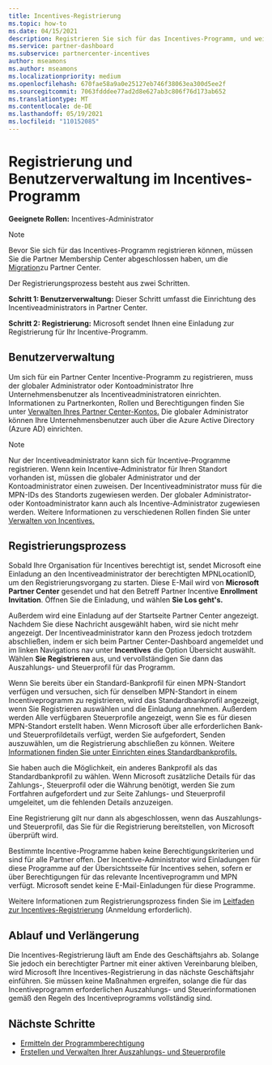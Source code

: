 ```yaml
---
title: Incentives-Registrierung
ms.topic: how-to
ms.date: 04/15/2021
description: Registrieren Sie sich für das Incentives-Programm, und weisen Sie die erforderlichen Rollen für die Benutzerverwaltung zu. In diesem Artikel wird der Registrierungsprozess beschrieben.
ms.service: partner-dashboard
ms.subservice: partnercenter-incentives
author: mseamons
ms.author: mseamons
ms.localizationpriority: medium
ms.openlocfilehash: 670fae58a9a0e25127eb746f38063ea300d5ee2f
ms.sourcegitcommit: 7063fdddee77ad2d8e627ab3c806f76d173ab652
ms.translationtype: MT
ms.contentlocale: de-DE
ms.lasthandoff: 05/19/2021
ms.locfileid: "110152085"
---
```

# <a name="enrollment-and-user-management-in-the-incentives-program"></a>Registrierung und Benutzerverwaltung im Incentives-Programm

**Geeignete Rollen:** Incentives-Administrator

>[!NOTE]
>Bevor Sie sich für das Incentives-Programm registrieren können, müssen Sie die Partner Membership Center abgeschlossen haben, um die [Migration](prepare-pmc-pc-migration.md)zu Partner Center.

Der Registrierungsprozess besteht aus zwei Schritten.

**Schritt 1: Benutzerverwaltung:** Dieser Schritt umfasst die Einrichtung des Incentiveadministrators in Partner Center.

**Schritt 2: Registrierung:** Microsoft sendet Ihnen eine Einladung zur Registrierung für Ihr Incentive-Programm.

## <a name="user-management"></a>Benutzerverwaltung

Um sich für ein Partner Center Incentive-Programm zu registrieren, muss der globaler Administrator oder Kontoadministrator Ihre Unternehmensbenutzer als Incentiveadministratoren einrichten. Informationen zu Partnerkonten, Rollen und Berechtigungen finden Sie unter [Verwalten Ihres Partner Center-Kontos.](partner-center-account-setup.md) Die globaler Administrator können Ihre Unternehmensbenutzer auch über die Azure Active Directory (Azure AD) einrichten.

>[!NOTE]
>Nur der Incentiveadministrator kann sich für Incentive-Programme registrieren. Wenn kein Incentive-Administrator für Ihren Standort vorhanden ist, müssen die globaler Administrator und der Kontoadministrator einen zuweisen. Der Incentiveadministrator muss für die MPN-IDs des Standorts zugewiesen werden. Der globaler Administrator- oder Kontoadministrator kann auch als Incentive-Administrator zugewiesen werden. Weitere Informationen zu verschiedenen Rollen finden Sie unter [Verwalten von Incentives.](permissions-overview.md#manage-incentives)

## <a name="enrollment-process"></a>Registrierungsprozess

Sobald Ihre Organisation für Incentives berechtigt ist, sendet Microsoft eine Einladung an den Incentiveadministrator der berechtigten MPNLocationID, um den Registrierungsvorgang zu starten. Diese E-Mail wird von **Microsoft Partner Center** gesendet und hat den Betreff Partner Incentive **Enrollment Invitation**. Öffnen Sie die Einladung, und wählen **Sie Los geht's.**

Außerdem wird eine Einladung auf der Startseite Partner Center angezeigt. Nachdem Sie diese Nachricht ausgewählt haben, wird sie nicht mehr angezeigt. Der Incentiveadministrator kann den Prozess jedoch trotzdem abschließen, indem  er sich beim Partner Center-Dashboard angemeldet und im linken Navigations nav unter **Incentives** die Option Übersicht auswählt. [](https://partner.microsoft.com/dashboard/) Wählen **Sie Registrieren** aus, und vervollständigen Sie dann das Auszahlungs- und Steuerprofil für das Programm.

Wenn Sie bereits über ein Standard-Bankprofil für einen MPN-Standort verfügen und versuchen, sich für  denselben MPN-Standort in einem Incentiveprogramm zu registrieren, wird das Standardbankprofil angezeigt, wenn Sie Registrieren auswählen und die Einladung annehmen. Außerdem werden Alle verfügbaren Steuerprofile angezeigt, wenn Sie es für diesen MPN-Standort erstellt haben. Wenn Microsoft über alle erforderlichen Bank- und Steuerprofildetails verfügt, werden Sie aufgefordert, Senden auszuwählen, um die Registrierung abschließen zu können.  Weitere [Informationen finden Sie unter Einrichten eines Standardbankprofils.](incentives-create-and-manage-your-payout-and-tax-profiles.md#set-up-a-default-bank-profile)

Sie haben auch die Möglichkeit, ein anderes Bankprofil als das Standardbankprofil zu wählen. Wenn Microsoft zusätzliche Details für das Zahlungs-, Steuerprofil oder  die Währung benötigt,  werden Sie zum Fortfahren aufgefordert und zur Seite Zahlungs- und Steuerprofil umgeleitet, um die fehlenden Details anzuzeigen. 

Eine Registrierung gilt nur dann als abgeschlossen, wenn das Auszahlungs- und Steuerprofil, das Sie für die Registrierung bereitstellen, von Microsoft überprüft wird.

Bestimmte Incentive-Programme haben keine Berechtigungskriterien und sind für alle Partner offen. Der Incentive-Administrator wird Einladungen für diese Programme auf der Übersichtsseite für Incentives sehen, sofern er über Berechtigungen für das relevante Incentiveprogramm und MPN verfügt. Microsoft sendet keine E-Mail-Einladungen für diese Programme.

Weitere Informationen zum Registrierungsprozess finden Sie im [Leitfaden zur Incentives-Registrierung](https://partner.microsoft.com/resources/detail/partner-center-incentives-enrollment-pdf) (Anmeldung erforderlich).

## <a name="expiration-and-renewal"></a>Ablauf und Verlängerung

Die Incentives-Registrierung läuft am Ende des Geschäftsjahrs ab. Solange Sie jedoch ein berechtigter Partner mit einer aktiven Vereinbarung bleiben, wird Microsoft Ihre Incentives-Registrierung in das nächste Geschäftsjahr einführen. Sie müssen keine Maßnahmen ergreifen, solange die für das Incentiveprogramm erforderlichen Auszahlungs- und Steuerinformationen gemäß den Regeln des Incentiveprogramms vollständig sind.

## <a name="next-steps"></a>Nächste Schritte

- [Ermitteln der Programmberechtigung](incentives-determined-your-program-eligibility.md)
- [Erstellen und Verwalten Ihrer Auszahlungs- und Steuerprofile](incentives-create-and-manage-your-payout-and-tax-profiles.md)
